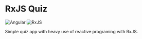 # RxJS Quiz

![Angular](https://img.shields.io/badge/Angular-DD0031?logo=angular&logoColor=fff&style=for-the-badge) ![RxJS](https://img.shields.io/badge/RxJS-B7178C?style=for-the-badge&logo=reactivex&logoColor=white)

Simple quiz app with heavy use of reactive programing with RxJS.
